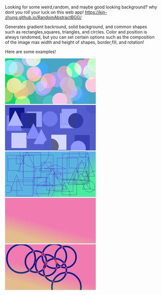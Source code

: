 Looking for some weird,random, and maybe good looking background? why dont you roll your luck on this web app!
https://kin-zhung.github.io/RandomAbstractBGG/

Generates gradient backround, solid background, and common shapes such as rectangles,squares, triangles, and circles. Color and position is always randomed, but you can set certain options such as the composition of the image max width and height of shapes, border,fill, and rotation!

Here are some examples!

![](src/assets/img1.png)
![](src/assets/img2.png)
![](src/assets/img3.png)
![](src/assets/img4.png)
![](src/assets/img5.png)
